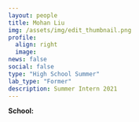 ```yaml
---
layout: people
title: Mohan Liu
img: /assets/img/edit_thumbnail.png
profile:
  align: right
  image:
news: false
social: false
type: "High School Summer"
lab_type: "Former"
description: Summer Intern 2021
---
```


**School:**
